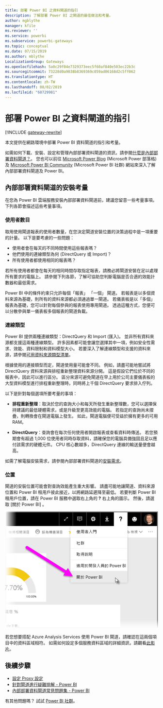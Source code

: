 ```yaml
---
title: 部署 Power BI 之資料閘道的指引
description: 了解部署 Power BI 之閘道的最佳做法和考量。
author: mgblythe
manager: kfile
ms.reviewer: ''
ms.service: powerbi
ms.subservice: powerbi-gateways
ms.topic: conceptual
ms.date: 07/15/2019
ms.author: mblythe
LocalizationGroup: Gateways
ms.openlocfilehash: 5a0c29f04e7329373eec5f60af840e503ec22b3c
ms.sourcegitcommit: 73228d0a9038b8369369c059ad06168d2c5ff062
ms.translationtype: HT
ms.contentlocale: zh-TW
ms.lasthandoff: 08/02/2019
ms.locfileid: "68729981"
---
```

# <a name="guidance-for-deploying-a-data-gateway-for-power-bi"></a>部署 Power BI 之資料閘道的指引

[!INCLUDE [gateway-rewrite](includes/gateway-rewrite.md)]

本文提供在網路環境中部署 Power BI 資料閘道的指引和考量。

如需如何下載、安裝、設定和管理內部部署資料閘道的資訊，請參閱[什麼是內部部署資料閘道？](/data-integration/gateway/service-gateway-onprem)。 您也可以前往 [Microsoft Power Blog](https://powerbi.microsoft.com/blog/) (Microsoft Power 部落格) 及 [Microsoft Power BI Community](https://community.powerbi.com/) (Microsoft Power BI 社群) 網站來深入了解內部部署資料閘道及 Power BI。

## <a name="installation-considerations-for-the-on-premises-data-gateway"></a>內部部署資料閘道的安裝考量

在您為 Power BI 雲端服務安裝內部部署資料閘道前，建議您留意一些考量事項。 下列各節會描述這些考量事項。

### <a name="number-of-users"></a>使用者數目

取用使用閘道報表的使用者數量，在您決定閘道安裝位置的決策過程中是一項重要的計量。 以下是要考慮的一些問題：

* 使用者會在每天的不同時間使用這些報表嗎？
* 他們使用的連線類型為何 (DirectQuery 或 Import)？
* 所有使用者都使用相同的報表嗎？

若所有使用者都會在每天的相同時間存取指定報表，請務必將閘道安裝在足以處理所有要求的電腦上。 請參閱下列各節，了解可協助您判斷電腦是否合適的效能計數器和最低需求。

Power BI 中的條件約束只允許每個「報表」  「一個」  閘道。 若報表是以多個資料來源為基礎，則所有的資料來源都必須通過單一閘道。 若儀表板是以「多個」  報表為基礎，您可以針對每個參與的報表使用專用閘道。 透過這種方式，您便可以分散參與單一儀表板多個報表的閘道負載。

### <a name="connection-type"></a>連線類型

Power BI 提供兩種連線類型：DirectQuery 和 Import (匯入)。 並非所有資料來源都支援這兩種連線類型。 許多因素都可能會讓您選擇其中一項，例如安全性需求、效能、資料限制和資料模型大小。 若要深入了解連線類型和支援的資料來源，請參閱[可用資料來源類型清單](service-gateway-data-sources.md#list-of-available-data-source-types)。

根據使用的連接類型而定，閘道使用量可能會不同。 例如，請盡可能地嘗試將 DirectQuery 資料來源與排程重新整理資料來源分開。 這是假設它們位於不同的報表中，因此可以進行區分。 區分來源可避免閘道在早上用於公司主要儀表板的大型資料模型進行排程重新整理時，同時將上千個 DirectQuery 要求排入佇列。 

以下是針對每個選項所要考量的事項：

* **排程重新整理**：取決於您的查詢大小和每天所發生重新整理數，您可以選擇保持建議的最低硬體需求，或是升級至更高效能的電腦。 若指定的查詢尚未摺疊，則轉換會在閘道電腦上發生。 如此，閘道電腦便可受益於擁有更多的可用 RAM。

* **DirectQuery**：查詢會在每次任何使用者開啟報表或查看資料時傳送。 若您預期會有超過 1,000 位使用者同時存取資料，請確保您的電腦具備強固且足以應付該需求的硬體元件。 CPU 核心數越多，DirectQuery 連線的輸送量便會越高。

如需了解電腦安裝需求，請參閱內部部署資料閘道的[安裝需求](/data-integration/gateway/service-gateway-install#requirements)。

### <a name="location"></a>位置

閘道的安裝位置可能會對查詢效能產生重大影響。 請盡可能地讓閘道、資料來源位置和 Power BI 租用戶彼此接近，以將網路延遲降至最低。 若要判斷 Power BI 租用戶位置，請在 Power BI 服務中選取右上角的 **?** 右上角的圖示。 然後，請選取 [關於 Power BI]  。

![判斷您的 Power BI 租用戶位置](media/service-gateway-deployment-guidance/powerbi-gateway-deployment-guidance_02.png)

若您想要搭配 Azure Analysis Services 使用 Power BI 閘道，請確認在這兩個項目中的資料區域相符。 如需如何設定多個服務資料區域的詳細資訊，請觀看[此影片](https://guyinacube.com/2018/01/power-bi-azure-analysis-services-gateway-data-region/)。

## <a name="next-steps"></a>後續步驟

* [設定 Proxy 設定](/data-integration/gateway/service-gateway-proxy)  
* [針對閘道進行疑難排解 - Power BI](service-gateway-onprem-tshoot.md)  
* [內部部署資料閘道常見問題集 - Power BI](service-gateway-power-bi-faq.md)  

有其他問題嗎？ 試試 [Power BI 社群](http://community.powerbi.com/)。

